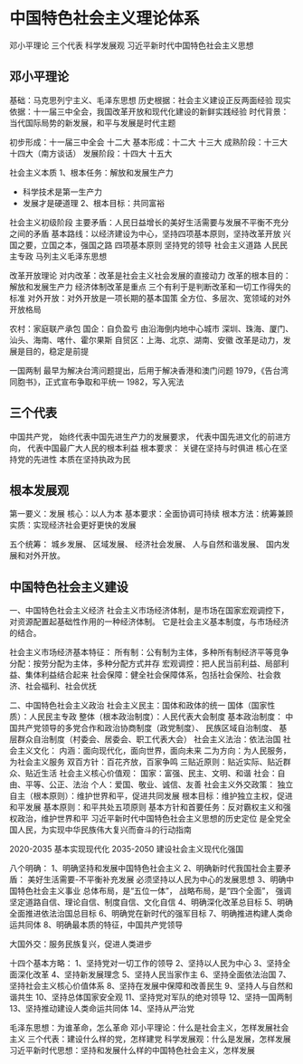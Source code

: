 # 中国特色社会主义理论体系

邓小平理论
三个代表
科学发展观
习近平新时代中国特色社会主义思想

## 邓小平理论

基础：马克思列宁主义、毛泽东思想
历史根据：社会主义建设正反两面经验
现实依据：十一届三中全会，我国改革开放和现代化建设的新鲜实践经验
时代背景：当代国际局势的新发展，和平与发展是时代主题

初步形成：十一届三中全会 十二大
基本形成：十二大 十三大
成熟阶段：十三大 十四大（南方谈话）
发展阶段：十四大 十五大

社会主义本质
1、根本任务：解放和发展生产力
- 科学技术是第一生产力
- 发展才是硬道理
2、根本目标：共同富裕

社会主义初级阶段
主要矛盾：人民日益增长的美好生活需要与发展不平衡不充分之间的矛盾
基本路线：以经济建设为中心，坚持四项基本原则，坚持改革开放
  兴国之要，立国之本，强国之路
  四项基本原则
    坚持党的领导
    社会主义道路
    人民民主专政
    马列主义毛泽东思想

改革开放理论
对内改革：改革是社会主义社会发展的直接动力
  改革的根本目的：解放和发展生产力
  经济体制改革是重点
  三个有利于是判断改革和一切工作得失的标准
对外开放：对外开放是一项长期的基本国策
  全方位、多层次、宽领域的对外开放格局

农村：家庭联产承包
国企：自负盈亏
由沿海倒内地中心城市
  深圳、珠海、厦门、汕头、海南、喀什、霍尔果斯
  自贸区：上海、北京、湖南、安徽
改革是动力，发展是目的，稳定是前提

一国两制
最早为解决台湾问题提出，后用于解决香港和澳门问题
  1979，《告台湾同胞书》，正式宣布争取和平统一
  1982，写入宪法

## 三个代表

中国共产党，
  始终代表中国先进生产力的发展要求，
  代表中国先进文化的前进方向，
  代表中国最广大人民的根本利益
根本要求：
  关键在坚持与时俱进
  核心在坚持党的先进性
  本质在坚持执政为民

## 根本发展观

第一要义：发展
核心：以人为本
基本要求：全面协调可持续
根本方法：统筹兼顾
实质：实现经济社会更好更快的发展

五个统筹：
城乡发展、
区域发展、
经济社会发展、
人与自然和谐发展、
国内发展和对外开放。

## 中国特色社会主义建设

一、中国特色社会主义经济
社会主义市场经济体制，是市场在国家宏观调控下，对资源配置起基础性作用的一种经济体制。
它是社会主义基本制度，与市场经济的结合。

社会主义市场经济基本特征：
所有制：公有制为主体，多种所有制经济平等竞争
分配：按劳分配为主体，多种分配方式并存
宏观调控：把人民当前利益、局部利益、集体利益结合起来
社会保障：健全社会保障体系，包括社会保险、社会救济、社会福利、社会优抚

二、中国特色社会主义政治
社会主义民主：国体和政体的统一
  国体（国家性质）：人民民主专政
  整体（根本政治制度）：人民代表大会制度
  基本政治制度：
    中国共产党领导的多党合作和政治协商制度（政党制度）、
    民族区域自治制度、
    基层群众自治制度（村委会、居委会、职工代表大会）
社会主义法治：依法治国
社会主义文化：
  内涵：面向现代化，面向世界，面向未来
  二为方向：为人民服务，为社会主义服务
  双百方针：百花齐放，百家争鸣
  三贴近原则：贴近实际、贴近群众、贴近生活
社会主义核心价值观：
  国家：富强、民主、文明、和谐
  社会：自由、平等、公正、法治
  个人：爱国、敬业、诚信、友善
社会主义外交政策：
  独立自主（根本原则）：维护世界和平，促进共同发展
  根本目标：维护独立主权，促进和平发展
  基本原则：和平共处五项原则
  基本方针和首要任务：反对霸权主义和强权政治，维护世界和平
习近平新时代中国特色社会主义思想的历史定位
  是全党全国人民，为实现中华民族伟大复兴而奋斗的行动指南

2020-2035 基本实现现代化
2035-2050 建设社会主义现代化强国

八个明确：
1、明确坚持和发展中国特色社会主义
2、明确新时代我国社会主要矛盾：
  美好生活需要-不平衡补充发展
  必须坚持以人民为中心的发展思想
3、明确中国特色社会主义事业
  总体布局，是“五位一体”，
  战略布局，是“四个全面”，
  强调坚定道路自信、理论自信、制度自信、文化自信
4、明确深化改革总目标
5、明确全面推进依法治国总目标
6、明确党在新时代的强军目标
7、明确推进构建人类命运共同体
8、明确最本质的特征，中国共产党领导

大国外交：服务民族复兴，促进人类进步

十四个基本方略：
1、坚持党对一切工作的领导
2、坚持以人民为中心
3、坚持全面深化改革
4、坚持新发展理念
5、坚持人民当家作主
6、坚持全面依法治国
7、坚持社会主义核心价值体系
8、坚持在发展中保障和改善民生
9、坚持人与自然和谐共生
10、坚持总体国家安全观
11、坚持党对军队的绝对领导
12、坚持一国两制
13、坚持推动建设人类命运共同体
14、坚持从严治党

毛泽东思想：为谁革命，怎么革命
邓小平理论：什么是社会主义，怎样发展社会主义
三个代表：建设什么样的党，怎样建党
科学发展观：什么是发展，怎样发展
习近平新时代思想：坚持和发展什么样的中国特色社会主义，怎样发展
